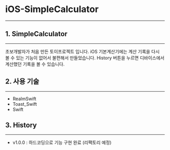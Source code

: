 # iOS-SimpleCalculator
***

## 1. SimpleCalculator <br>
***
초보개발자가 처음 만든 토이프로젝트 입니다. 
iOS 기본계산기에는 계산 기록을 다시 볼 수 있는 기능이 없어서 불편해서 만들었습니다.
History 버튼을 누르면 디바이스에서 계산했던 기록을 볼 수 있습니다. 

## 2. 사용 기술 <br>
***
- RealmSwift
- Toast_Swift
- Swift

## 3. History <br>
***
- v1.0.0 : 하드코딩으로 기능 구현 완료 (리팩토리 예정) 
